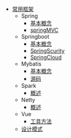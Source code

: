 * [常用框架](/doc/frame/)
    * Spring
        * [基本概念](/doc/frame/spring/spring.md)
        * [springMVC](/doc/frame/spring/SpringMVC.md)
    * Springboot
        * [基本概念](/doc/frame/springboot/springboot.md)
        * [SpringScurity](/doc/frame/springboot/springsecurity.md)
        * [SpringCloud](/doc/frame/springboot/springcloud.md)
    * Mybatis
        * [基本概念](/doc/frame/mybatis/mybatis.md)
        * [源码](/doc/frame/mybatis/sourceCode.md)
    * Spark
        * [概述](/doc/frame/spark/spark.md)
    * Netty
        * [概述](/doc/frame/netty/netty.md)
    * Vue
        * [工具方法](/doc/frame/vue/vue.md)
    * [设计模式](/doc/frame/design/DesignPattern.md)